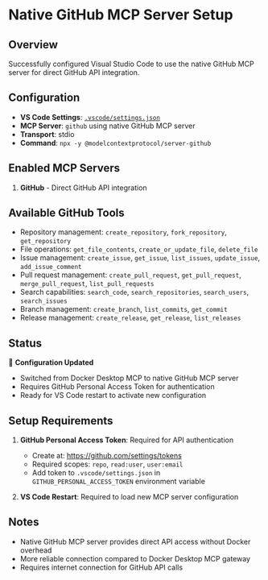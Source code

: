 # Native GitHub MCP Server Setup

## Overview
Successfully configured Visual Studio Code to use the native GitHub MCP server for direct GitHub API integration.

## Configuration
- **VS Code Settings**: [`.vscode/settings.json`](.vscode/settings.json:1)
- **MCP Server**: `github` using native GitHub MCP server
- **Transport**: stdio
- **Command**: `npx -y @modelcontextprotocol/server-github`

## Enabled MCP Servers
1. **GitHub** - Direct GitHub API integration

## Available GitHub Tools
- Repository management: `create_repository`, `fork_repository`, `get_repository`
- File operations: `get_file_contents`, `create_or_update_file`, `delete_file`
- Issue management: `create_issue`, `get_issue`, `list_issues`, `update_issue`, `add_issue_comment`
- Pull request management: `create_pull_request`, `get_pull_request`, `merge_pull_request`, `list_pull_requests`
- Search capabilities: `search_code`, `search_repositories`, `search_users`, `search_issues`
- Branch management: `create_branch`, `list_commits`, `get_commit`
- Release management: `create_release`, `get_release`, `list_releases`

## Status
🔧 **Configuration Updated**
- Switched from Docker Desktop MCP to native GitHub MCP server
- Requires GitHub Personal Access Token for authentication
- Ready for VS Code restart to activate new configuration

## Setup Requirements
1. **GitHub Personal Access Token**: Required for API authentication
   - Create at: https://github.com/settings/tokens
   - Required scopes: `repo`, `read:user`, `user:email`
   - Add token to `.vscode/settings.json` in `GITHUB_PERSONAL_ACCESS_TOKEN` environment variable

2. **VS Code Restart**: Required to load new MCP server configuration

## Notes
- Native GitHub MCP server provides direct API access without Docker overhead
- More reliable connection compared to Docker Desktop MCP gateway
- Requires internet connection for GitHub API calls